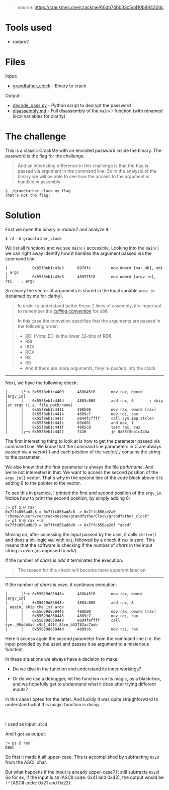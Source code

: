 > source: https://crackmes.one/crackme/60db74bb33c5d410b88430dc

# Tools used

- radare2

# Files

Input:
- [grandfather_clock](grandfather_clock) - Binary to crack

Output:
- [decode_pass.py](decode_pass.py) - Python script to decrypt the password
- [disassembly.md](disassembly.md) - Full disassembly of the `main()` function (with renamed local variables for clarity)

# The challenge

This is a classic CrackMe with an encoded password inside the binary. The password is the flag for the challenge.

> And an interesting difference in this challenge is that the flag is passed via argument in the command line.
So in the analysis of the binary we will be able to see how the access to the argument is handled in assembly.

```
$ ./grandfather_clock my_flag
That's not the flag!
```

# Solution

First we open the binary in _radare2_ and analyze it:

```
$ r2 -A grandfather_clock
```

We list all functions and we see `main()` accessible. Looking into the `main()` we can right away identify how it handles the argument passed via the command line:

```assembly
│           0x55f8eb1c43e3      897dfc         mov dword [var_4h], edi    ; argc
│           0x55f8eb1c43e6      488975f0       mov qword [argv_in], rsi    ; argv
```

So clearly the vector of arguments is stored in the local variable `argv_in` (renamed by me for clarity).

> In order to understand better those 2 lines of assembly, it's important to remember the [_calling convention_](https://en.wikipedia.org/wiki/X86_calling_conventions) for x86.
>
> In this case the convetion specifies that the arguments are passed in the following order:
> - RDI (Note: EDI is the lower 32-bits of RDI)
> - RSI
> - RDX
> - RCX
> - R8
> - R9
> - And if there are more arguments, they're _pushed_ into the stack

---

Next, we have the following check:

```assembly
│      │└─> 0x55f8eb1c4409      488b45f0       mov rax, qword [argv_in]
│      │    0x55f8eb1c440d      4883c008       add rax, 8       ; skip 1st argv (i.e. file path/name) 
│      │    0x55f8eb1c4411      488b00         mov rax, qword [rax]
│      │    0x55f8eb1c4414      4889c7         mov rdi, rax
│      │    0x55f8eb1c4417      e844fcffff     call sym.imp.strlen
│      │    0x55f8eb1c441c      83e001         and eax, 1
│      │    0x55f8eb1c441f      4885c0         test rax, rax
│      │┌─< 0x55f8eb1c4422      7416           je 0x55f8eb1c443a
```

The first interesting thing to look at is how to get the parameter passed via command line.
We know that the command line parameters in C are always passed via a _vector[ ]_ and each position of the _vector[ ]_ contains the string to the parameter.

We also know that the first parameter is always the file _path/name_. And we're not interested in that.
We want to access the second position of the `argv_in[]` vector. That's why in the second line of the code block above it is adding 8 to the pointer to the vector.

To see this in practice, I printed the first and second position of the `argv_in`. Notice how to print the second position, by simply adding 8:

```
:> pf S @ rax
0x7ffc856ad8c8 = 0x7ffc856ad8c8 -> 0x7ffc856ae2a0 "/home/<user>/re/crackmesone/grandfatherClock/grandfather_clock"
:> pf S @ rax + 8
0x7ffc856ad8d0 = 0x7ffc856ad8d0 -> 0x7ffc856ae2df "abcd"
```

Moving on, after accessing the _input_ passed by the user, it calls `strlen()` and does a bit-logic `AND` with `0x1`, followed by a check if `rax` is zero.
This means that the software is checking if the number of _chars_ in the input string is _even_ (as opposed to _odd_).

If the number of _chars_ is _odd_ it terminates the execution.

> The reason for this check will become more apparent later on.

---

If the number of _chars_ is _even_, it continues execution:

```assembly
│      │└─> 0x55629d85043a      488b45f0       mov rax, qword [argv_in]
│      │    0x55629d85043e      4883c008       add rax, 8              ; again, skip the 1st argv
│      │    0x55629d850442      488b00         mov rax, qword [rax]
│      │    0x55629d850445      4889c7         mov rdi, rax
│      │    0x55629d850448      e8d4feffff     call sym._99adb5ad_c9d1_44ff_84ce_b52782ac7aeb
│      │    0x55629d85044d      4889c6         mov rsi, rax
```

Here it access again the second parameter from the command line (i.e. the input provided by the user) and passes it as argument to a misterious function.

In these situations we always have a decision to make.

- Do we dive in the function and understand its inner workings?

- Or do we use a debugger, let the function run its magic, as a black-box, and we hopefully get to understand what it does after trying different inputs?

In this case I opted for the latter. And luckily it was quite straighforward to understand what this magic function is doing.

<br/>

I used as input: `abcd`

And I got as output:

```
:> ps @ rax
DBAC
```

So first it made it all upper-case. This is accomplished by subtracting `0x20` from the ASCII char.

But what happens if the input is already upper-case? It still subtracts `0x20`! So for ex, if the input is `AB` (ASCII code: 0x41 and 0x42), the output would be `!"` (ASCII code: 0x21 and 0x22).
